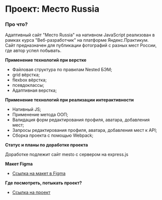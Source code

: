 # Проект: Место Russia

### Про что?
Адаптивный сайт "Место Russia" на нативном JavaScript реализован в рамках курса "Веб-разработчик" на платформе Яндекс.Практикум.
Сайт предназначен для публикации фотографий с разных мест России, где автор успел побывать.

**Применение технологий при верстке**
* Файловая структура по правилам Nested БЭМ;
* grid вёрстка;
* flexbox вёрстка;
* псевдоклассы;
* Адаптивная верстка;

**Применение технологий при реализации интерактивности**
* Нативный JS;
* Применение метода ООП;
* Валидация форм редактирования профиля, аватара, добавления мест;
* Запросы редактирования профиля, аватара, добавления мест к API;
* Сборка проекта с помощью Webpack;

**Статус и планы по доработке проекта**

Доработке подлежит сайт mesto с сервером на express.js

**Макет Figma**

* [Ссылка на макет в Figma](https://www.figma.com/file/2cn9N9jSkmxD84oJik7xL7/JavaScript.-Sprint-4?node-id=0%3A1)

**Где посмотреть, потыкать проект?**

* [Ссылка на проект](https://simonssib.github.io/mesto/)

